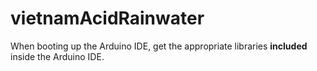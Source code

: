 # vietnamAcidRainwater

When booting up the Arduino IDE, get the appropriate libraries **included** inside the Arduino IDE.
